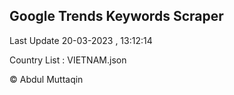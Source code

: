 

## Google Trends Keywords Scraper 
 
Last Update 20-03-2023 , 13:12:14

Country List :
VIETNAM.json



© Abdul Muttaqin 
